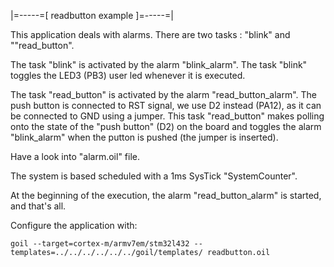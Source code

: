 |=-----=[ readbutton example ]=-----=|

This application deals with alarms.
There are two tasks : "blink" and ""read_button".

The task "blink" is activated by the alarm "blink_alarm".
The task "blink" toggles the LED3 (PB3) user led whenever it is executed.

The task "read_button" is activated by the alarm "read_button_alarm".
The push button is connected to RST signal, we use D2 instead (PA12), as it can be connected to GND using a jumper.
This task "read_button" makes polling onto the state of the "push button" (D2) on the board and toggles the alarm "blink_alarm" when the putton is pushed (the jumper is inserted).

Have a look into "alarm.oil" file.

The system is based scheduled with a 1ms SysTick "SystemCounter".

At the beginning of the execution, the alarm "read_button_alarm" is started, and that's all.
 
Configure the application with:

```
goil --target=cortex-m/armv7em/stm32l432 --templates=../../../../../../goil/templates/ readbutton.oil
```
